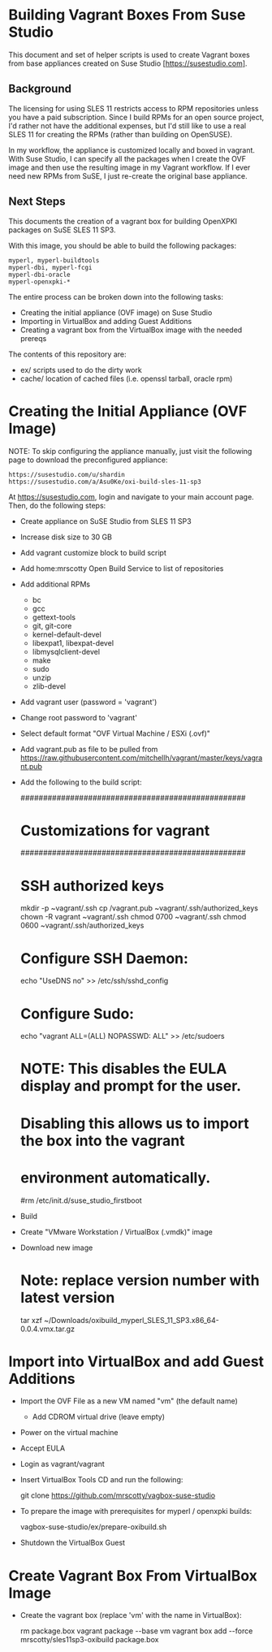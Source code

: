 # Building Vagrant Boxes From Suse Studio

This document and set of helper scripts is used to create Vagrant
boxes from base appliances created on Suse Studio [https://susestudio.com].

## Background

The licensing for using SLES 11 restricts access to RPM repositories unless
you have a paid subscription. Since I build RPMs for an open source project,
I'd rather not have the additional expenses, but I'd still like to use a
real SLES 11 for creating the RPMs (rather than building on OpenSUSE).

In my workflow, the appliance is customized locally and boxed in vagrant.
With Suse Studio, I can specify all the packages when I create the OVF 
image and then use the resulting image in my Vagrant workflow. If I ever
need new RPMs from SuSE, I just re-create the original base appliance.

## Next Steps

This documents the creation of a vagrant box for building
OpenXPKI packages on SuSE SLES 11 SP3.

With this image, you should be able to build the following packages:

    myperl, myperl-buildtools
    myperl-dbi, myperl-fcgi
    myperl-dbi-oracle
    myperl-openxpki-*

The entire process can be broken down into the following tasks:

* Creating the initial appliance (OVF image) on Suse Studio
* Importing in VirtualBox and adding Guest Additions
* Creating a vagrant box from the VirtualBox image with the needed prereqs

The contents of this repository are:

* ex/       scripts used to do the dirty work
* cache/    location of cached files (i.e. openssl tarball, oracle rpm)

# Creating the Initial Appliance (OVF Image)

NOTE: To skip configuring the appliance manually, just visit the
following page to download the preconfigured appliance:

    https://susestudio.com/u/shardin
    https://susestudio.com/a/Asu0Ke/oxi-build-sles-11-sp3

At https://susestudio.com, login and navigate to your main account page. Then,
do the following steps:

* Create appliance on SuSE Studio from SLES 11 SP3
* Increase disk size to 30 GB
* Add vagrant customize block to build script
* Add home:mrscotty Open Build Service to list of repositories
* Add additional RPMs
    * bc
    * gcc
    * gettext-tools
    * git, git-core
    * kernel-default-devel
    * libexpat1, libexpat-devel
    * libmysqlclient-devel
    * make
    * sudo
    * unzip
    * zlib-devel
* Add vagrant user (password = 'vagrant')
* Change root password to 'vagrant'
* Select default format "OVF Virtual Machine / ESXi (.ovf)"
* Add vagrant.pub as file to be pulled from
    https://raw.githubusercontent.com/mitchellh/vagrant/master/keys/vagrant.pub
* Add the following to the build script:

    ##################################################
    # Customizations for vagrant
    ##################################################

    # SSH authorized keys
    mkdir -p ~vagrant/.ssh
    cp /vagrant.pub ~vagrant/.ssh/authorized_keys
    chown -R vagrant ~vagrant/.ssh
    chmod 0700 ~vagrant/.ssh
    chmod 0600 ~vagrant/.ssh/authorized_keys

    # Configure SSH Daemon:
    echo "UseDNS no" >> /etc/ssh/sshd_config

    # Configure Sudo:
    echo "vagrant ALL=(ALL) NOPASSWD: ALL" >> /etc/sudoers

    # NOTE: This disables the EULA display and prompt for the user.
    # Disabling this allows us to import the box into the vagrant
    # environment automatically.
    #rm /etc/init.d/suse_studio_firstboot

* Build
* Create "VMware Workstation / VirtualBox (.vmdk)" image
* Download new image

    # Note: replace version number with latest version
    tar xzf ~/Downloads/oxibuild_myperl_SLES_11_SP3.x86_64-0.0.4.vmx.tar.gz

# Import into VirtualBox and add Guest Additions

* Import the OVF File as a new VM named "vm" (the default name)
    * Add CDROM virtual drive (leave empty)
* Power on the virtual machine
* Accept EULA
* Login as vagrant/vagrant
* Insert VirtualBox Tools CD and run the following:

    git clone https://github.com/mrscotty/vagbox-suse-studio

* To prepare the image with prerequisites for myperl / openxpki builds:

    vagbox-suse-studio/ex/prepare-oxibuild.sh

* Shutdown the VirtualBox Guest

# Create Vagrant Box From VirtualBox Image

* Create the vagrant box (replace 'vm' with the name in VirtualBox):

    rm package.box
    vagrant package --base vm
    vagrant box add --force mrscotty/sles11sp3-oxibuild package.box

